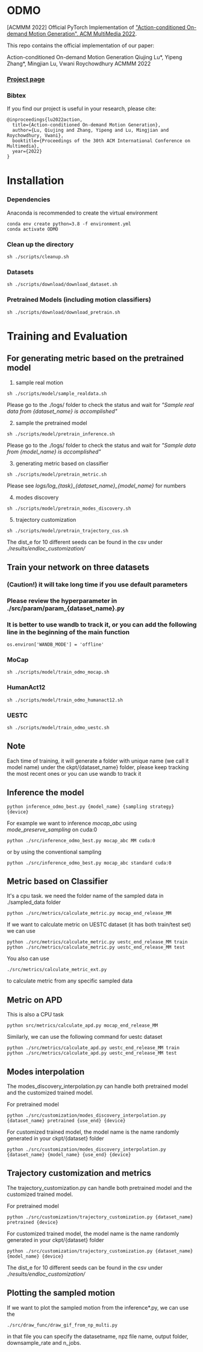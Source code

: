 # ODMO
[ACMMM 2022] Official PyTorch Implementation of ["Action-conditioned On-demand Motion Generation". ACM MultiMedia 2022](https://dl.acm.org/doi/10.1145/3503161.3548287).

This repo contains the official implementation of our paper:

Action-conditioned On-demand Motion Generation
Qiujing Lu*, Yipeng Zhang*, Mingjian Lu, Vwani Roychowdhury
ACMMM 2022

### [**Project page**](https://roychowdhuryresearch.github.io/ODMO_ACMMM2022/) 

### Bibtex 
If you find our project is useful in your research, please cite:
```
@inproceedings{lu2022action,
  title={Action-conditioned On-demand Motion Generation},
  author={Lu, Qiujing and Zhang, Yipeng and Lu, Mingjian and Roychowdhury, Vwani},
  booktitle={Proceedings of the 30th ACM International Conference on Multimedia},
  year={2022}
}
```

# Installation 
### Dependencies
Anaconda is recommended to create the virtual environment
```
conda env create python=3.8 -f environment.yml
conda activate ODMO
```

### Clean up the directory

```
sh ./scripts/cleanup.sh
```

### Datasets
```
sh ./scripts/download/download_dataset.sh
```
### Pretrained Models (including motion classifiers)
```
sh ./scripts/download/download_pretrain.sh
```

# Training and Evaluation 
## **For generating metric based on the pretrained model**
1. sample real motion
```
sh ./scripts/model/sample_realdata.sh
```
Please go to the ./logs/ folder to check the status and wait for *"Sample real data from {dataset_name} is accomplished"*

2. sample the pretrained model
```
sh ./scripts/model/pretrain_inference.sh
```
Please go to the ./logs/ folder to check the status and wait for *"Sample data from {model_name} is accomplished"*

3. generating metric based on classifier
```
sh ./scripts/model/pretrain_metric.sh
```
Please see *logs/log\_{task}\_{dataset\_name}\_{model\_name}* for numbers

4. modes discovery 
```
sh ./scripts/model/pretrain_modes_discovery.sh
```
5. trajectory customization 
```
sh ./scripts/model/pretrain_trajectory_cus.sh
```
The dist_e for 10 different seeds can be found in the csv under *./results/endloc_customization/* 

## Train your network on three datasets
### **(Caution!)** it will take long time if you use default parameters
### Please review the hyperparameter in ./src/param/param_{dataset_name}.py
### It is better to use wandb to track it, or you can add the following line in the beginning of the main function
```
os.environ['WANDB_MODE'] = 'offline'
```

### MoCap
```
sh ./scripts/model/train_odmo_mocap.sh
```
### HumanAct12
```
sh ./scripts/model/train_odmo_humanact12.sh
```
### UESTC
```
sh ./scripts/model/train_odmo_uestc.sh
```
## Note 
Each time of training, it will generate a folder with unique name (we call it model name) under the ckpt/{dataset_name} folder, please keep tracking the most recent ones or you can use wandb to track it 

## Inference the model 
```
python inference_odmo_best.py {model_name} {sampling strategy} {device}
```
For example we want to inference *mocap_abc* using *mode_preserve_sampling* on cuda:0

```
python ./src/inference_odmo_best.py mocap_abc MM cuda:0
```

or by using the conventional sampling

```
python ./src/inference_odmo_best.py mocap_abc standard cuda:0
```

## Metric based on Classifier
It's a cpu task. we need the folder name of the sampled data in ./sampled_data folder

```
python ./src/metrics/calculate_metric.py mocap_end_release_MM
```
If we want to calculate metric on UESTC dataset (it has both train/test set)
we can use
```
python ./src/metrics/calculate_metric.py uestc_end_release_MM train
python ./src/metrics/calculate_metric.py uestc_end_release_MM test
```

You also can use 
```
./src/metrics/calculate_metric_ext.py
```
to calculate metric from any specific sampled data

## Metric on APD

This is also a CPU task
```
python src/metrics/calculate_apd.py mocap_end_release_MM
```
Similarly, we can use the following command for uestc dataset
```
python ./src/metrics/calculate_apd.py uestc_end_release_MM train
python ./src/metrics/calculate_apd.py uestc_end_release_MM test
```

## Modes interpolation
The modes_discovery_interpolation.py can handle both pretrained model and the customized trained model. 

For pretrained model
```
python ./src/customization/modes_discovery_interpolation.py {dataset_name} pretrained {use_end} {device}
```

For customized trained model, the model name is the name randomly generated in your ckpt/{dataset} folder
```
python ./src/customization/modes_discovery_interpolation.py {dataset_name} {model_name} {use_end} {device}
```

## Trajectory customization and metrics
The trajectory_customization.py can handle both pretrained model and the customized trained model. 

For pretrained model
```
python ./src/customization/trajectory_customization.py {dataset_name} pretrained {device}
```

For customized trained model, the model name is the name randomly generated in your ckpt/{dataset} folder
```
python ./src/customization/trajectory_customization.py {dataset_name} {model_name} {device}
```
The dist_e for 10 different seeds can be found in the csv under *./results/endloc_customization/* 

## Plotting the sampled motion
If we want to plot the sampled motion from the inference*.py, we can use the 
```
./src/draw_func/draw_gif_from_np_multi.py
```
in that file you can specify the datasetname, npz file name, output folder, downsample_rate and n_jobs.



